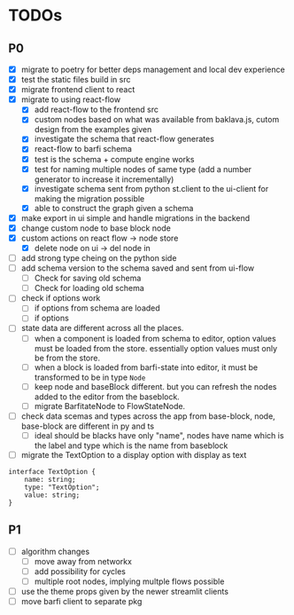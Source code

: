 # TODOs

## P0

-   [x] migrate to poetry for better deps management and local dev experience
-   [x] test the static files build in src
-   [x] migrate frontend client to react
-   [x] migrate to using react-flow
    -   [x] add react-flow to the frontend src
    -   [x] custom nodes based on what was available from baklava.js, cutom design from the examples given
    -   [x] investigate the schema that react-flow generates
    -   [x] react-flow to barfi schema
    -   [x] test is the schema + compute engine works
    -   [x] test for naming multiple nodes of same type (add a number generator to increase it incrementally)
    -   [x] investigate schema sent from python st.client to the ui-client for making the migration possible
    -   [x] able to construct the graph given a schema
-   [x] make export in ui simple and handle migrations in the backend
-   [x] change custom node to base block node
-   [x] custom actions on react flow -> node store
    -   [x] delete node on ui -> del node in
-   [ ] add strong type cheing on the python side
-   [ ] add schema version to the schema saved and sent from ui-flow
    -   [ ] Check for saving old schema
    -   [ ] Check for loading old schema
-   [ ] check if options work
    -   [ ] if options from schema are loaded
    -   [ ] if options 
-   [ ] state data are different across all the places.
    -   [ ] when a component is loaded from schema to editor, option values must be loaded from the store. essentially option values must only be from the store.
    -   [ ] when a block is loaded from barfi-state into editor, it must be transformed to be in type `Node`
    -   [ ] keep node and baseBlock different. but you can refresh the nodes added to the editor from the baseblock.
    -   [ ] migrate BarfitateNode to FlowStateNode.
-   [ ] check data scemas and types across the app from base-block, node, base-block are different in py and ts
    -   [ ] ideal should be blacks have only "name", nodes have name which is the label and type which is the name from baseblock
-   [ ] migrate the TextOption to a display option with display as text

```
interface TextOption {
    name: string;
    type: "TextOption";
    value: string;
}
```

## P1

-   [ ] algorithm changes
    -   [ ] move away from networkx
    -   [ ] add possibility for cycles
    -   [ ] multiple root nodes, implying multple flows possible
-   [ ] use the theme props given by the newer streamlit clients
-   [ ] move barfi client to separate pkg
